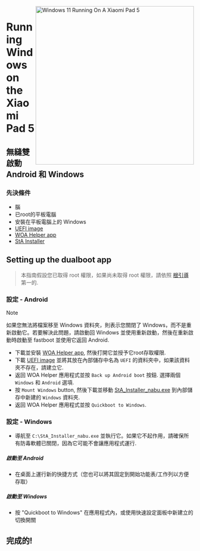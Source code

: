 <img align="right" src="https://raw.githubusercontent.com/erdilS/Port-Windows-11-Xiaomi-Pad-5/main/nabu.png" width="425" alt="Windows 11 Running On A Xiaomi Pad 5">


# Running Windows on the Xiaomi Pad 5

## 無縫雙啟動 Android 和 Windows

### 先決條件
- 腦
- 已root的平板電腦
- 安裝在平板電腦上的 Windows
- [UEFI image](https://github.com/erdilS/Port-Windows-11-Xiaomi-Pad-5/releases/download/UEFI/uefi-v2.img)
- [WOA Helper app](https://github.com/erdilS/Port-Windows-11-Xiaomi-Pad-5/releases/download/dualboot/woahelper.apk)
- [StA Installer](https://github.com/erdilS/Port-Windows-11-Xiaomi-Pad-5/releases/download/dualboot/StA_Installer_nabu.exe)

## Setting up the dualboot app
> 本指南假設您已取得 root 權限，如果尚未取得 root 權限，請依照 [根引導](2-rootguide-tw.md) 第一的.

### 設定 - Android
> [!NOTE]
> 如果您無法將檔案移至 Windows 資料夾，則表示您關閉了 Windows，而不是重新啟動它。若要解決此問題，請啟動回 Windows 並使用重新啟動，然後在重新啟動時啟動至 fastboot 並使用它返回 Android.
- 下載並安裝 [WOA Helper app](https://github.com/erdilS/Port-Windows-11-Xiaomi-Pad-5/releases/download/dualboot/woahelper.apk), 然後打開它並授予它root存取權限.
- 下載 [UEFI image](https://github.com/erdilS/Port-Windows-11-Xiaomi-Pad-5/releases/download/UEFI/uefi-v2.img) 並將其放在內部儲存中名為 `UEFI` 的資料夾中，如果該資料夾不存在，請建立它.
- 返回 WOA Helper 應用程式並按 `Back up Android boot` 按鈕. 選擇兩個 `Windows` 和 `Android` 選項.
- 按 `Mount Windows` button, 然後下載並移動 [StA_Installer_nabu.exe](https://github.com/erdilS/Port-Windows-11-Xiaomi-Pad-5/releases/download/dualboot/StA_Installer_nabu.exe) 到內部儲存中新建的 `Windows` 資料夾.
- 返回 WOA Helper 應用程式並按 `Quickboot to Windows`.

### 設定 - Windows
- 導航至 `C:\StA_Installer_nabu.exe` 並執行它。如果它不起作用，請確保所有防毒軟體已關閉，因為它可能不會讓應用程式運行.

##### 啟動至 Android
  - 在桌面上運行新的快捷方式（您也可以將其固定到開始功能表/工作列以方便存取）

##### 啟動至 Windows
  - 按 "Quickboot to Windows" 在應用程式內，或使用快速設定面板中新建立的切換開關
  
## 完成的!
